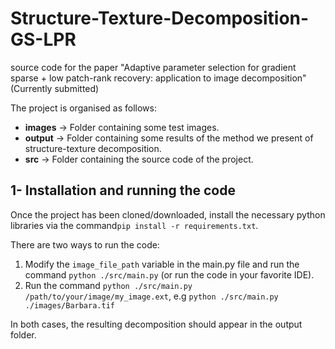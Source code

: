 # Structure-Texture-Decomposition-GS-LPR
source code for the paper "Adaptive parameter selection for gradient sparse + low patch-rank recovery: application to image decomposition"
(Currently submitted)

The project is organised as follows:
* **images** -> Folder containing some test images.
* **output** -> Folder containing some results of the method we present of structure-texture decomposition.
* **src** -> Folder containing the source code of the project.

## 1- Installation and running the code
Once the project has been cloned/downloaded, install the necessary python libraries via the command```pip install -r requirements.txt```.

There are two ways to run the code:
1. Modify the ```image_file_path``` variable in the main.py file and run the command ```python ./src/main.py``` (or run the code in your favorite IDE).
2. Run the command ```python ./src/main.py /path/to/your/image/my_image.ext```, e.g ```python ./src/main.py ./images/Barbara.tif```

In both cases, the resulting decomposition should appear in the output folder.
